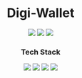 <h1 align="center"> Digi-Wallet </h1>

<p align="center">
  <img src="https://img.shields.io/badge/Developer-Vishnu_Divakar-orange" />
  <img src="https://img.shields.io/badge/OpenSource-Always-green" />
  <img src="https://img.shields.io/badge/Distributed-Systems-yellow" />
</p>

<h3 align="center">Tech Stack</h3>
<p align="center">
  <img src="https://img.shields.io/badge/Java-SpringBoot-orange" />
  <img src="https://img.shields.io/badge/React-green" />
  <img src="https://img.shields.io/badge/Kafka-yellow" />
  <img src="https://img.shields.io/badge/Postgres-blue" />
</p>
